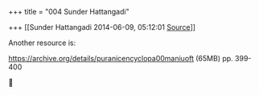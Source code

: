 +++
title = "004 Sunder Hattangadi"

+++
[[Sunder Hattangadi	2014-06-09, 05:12:01 [Source](https://groups.google.com/g/samskrita/c/ka19nM2ZtW0)]]



Another resource is:

  

<https://archive.org/details/puranicencyclopa00maniuoft> (65MB) pp. 399-400



